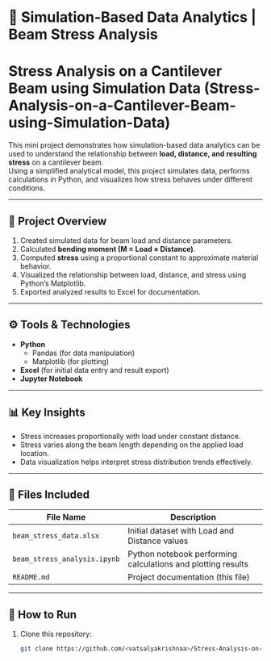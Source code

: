 # 🧠 Simulation-Based Data Analytics | Beam Stress Analysis
# Stress Analysis on a Cantilever Beam using Simulation Data (Stress-Analysis-on-a-Cantilever-Beam-using-Simulation-Data)

This mini project demonstrates how simulation-based data analytics can be used to understand the relationship between **load, distance, and resulting stress** on a cantilever beam.  
Using a simplified analytical model, this project simulates data, performs calculations in Python, and visualizes how stress behaves under different conditions.

---

## 🧩 Project Overview

1. Created simulated data for beam load and distance parameters.  
2. Calculated **bending moment (M = Load × Distance)**.  
3. Computed **stress** using a proportional constant to approximate material behavior.  
4. Visualized the relationship between load, distance, and stress using Python’s Matplotlib.  
5. Exported analyzed results to Excel for documentation.

---

## ⚙️ Tools & Technologies

- **Python**
  - Pandas (for data manipulation)
  - Matplotlib (for plotting)
- **Excel** (for initial data entry and result export)
- **Jupyter Notebook**

---

## 📊 Key Insights

- Stress increases proportionally with load under constant distance.  
- Stress varies along the beam length depending on the applied load location.  
- Data visualization helps interpret stress distribution trends effectively.

---

## 📁 Files Included

| File Name | Description |
|------------|-------------|
| `beam_stress_data.xlsx` | Initial dataset with Load and Distance values |
| `beam_stress_analysis.ipynb` | Python notebook performing calculations and plotting results |
| `README.md` | Project documentation (this file) |

---

## 🚀 How to Run

1. Clone this repository:
   ```bash
   git clone https://github.com/<vatsalyakrishnaa>/Stress-Analysis-on-a-Cantilever-Beam-using-Simulation-Data.git
